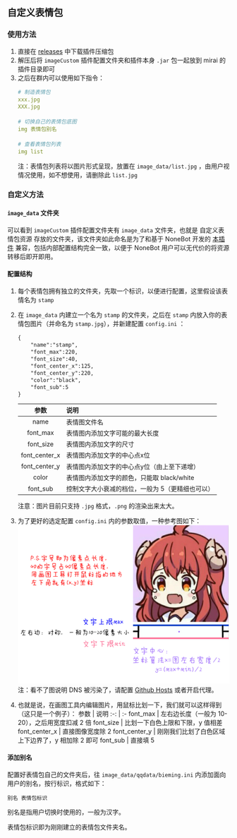 ## 自定义表情包
### 使用方法
1. 直接在 [releases](https://github.com/fz6m/mirai-plugin/releases) 中下载插件压缩包
2. 解压后将 `imageCustom` 插件配置文件夹和插件本身 `.jar` 包一起放到 mirai 的插件目录即可
3. 之后在群内可以使用如下指令：
   ```yml
   # 制造表情包
   xxx.jpg
   XXX.jpg

   # 切换自己的表情包底图
   img 表情包别名
   
   # 查看表情包列表
   img list
   ```
   注：表情包列表将以图片形式呈现，放置在 `image_data/list.jpg` ，由用户视情况使用，如不想使用，请删除此 `list.jpg`
### 自定义方法

#### `image_data` 文件夹

可以看到 `imageCustom` 插件配置文件夹有 `image_data` 文件夹，也就是 自定义表情包资源 存放的文件夹，该文件夹如此命名是为了和基于 NoneBot 开发的 [本插件](https://github.com/fz6m/nonebot-plugin/tree/master/CQimage) 兼容，包括内部配置结构完全一致，以便于 NoneBot 用户可以无代价的将资源转移后即开即用。

#### 配置结构
1. 每个表情包拥有独立的文件夹，先取一个标识，以便进行配置，这里假设该表情名为 `stamp` 
2. 在 `image_data` 内建立一个名为 `stamp` 的文件夹，之后在 `stamp` 内放入你的表情包图片（并命名为 `stamp.jpg`），并新建配置 `config.ini` ：
    ```text
    {
        "name":"stamp",
        "font_max":220,
        "font_size":40,
        "font_center_x":125,
        "font_center_y":220,
        "color":"black",
        "font_sub":5
    }
    ```
    参数 | 说明
    :-: | :-
    name | 表情图文件名
    font_max | 表情图内添加文字可能的最大长度
    font_size | 表情图内添加文字的尺寸
    font_center_x | 表情图内添加文字的中心点x位
    font_center_y | 表情图内添加文字的中心点y位（由上至下递增）
    color | 表情图内添加文字的颜色，只能取 black/white
    font_sub | 控制文字大小衰减的档位，一般为 5（更精细也可以）

    注意：图片目前只支持 `.jpg` 格式，`.png` 的渲染出来太大。
3. 为了更好的选定配置 `config.ini` 内的参数取值，一种参考图如下：
![](https://raw.githubusercontent.com/fz6m/Private-picgo/moe/img/20200512173354.jpg)
注：看不了图说明 DNS 被污染了，请配置 [Github Hosts](https://blog.csdn.net/qq_21567385/article/details/105951488) 或者开启代理。
4. 也就是说，在画图工具内编辑图片，用鼠标比划一下，我们就可以这样得到（这只是一个例子）：
    参数 | 说明
    :-: | :-
    font_max | 左右边长度（一般为 10-20），之后用宽度扣减 2 倍
    font_size | 比划一下白色上限和下限，y 值相差
    font_center_x | 直接图像宽度除 2
    font_center_y | 刚刚我们比划了白色区域上下边界了，y 相加除 2 即可
    font_sub | 直接填 5

#### 添加别名
配置好表情包自己的文件夹后，往 `image_data/qqdata/bieming.ini` 内添加面向用户的别名，按行标识，格式如下：
```text
别名 表情包标识
```
别名是指用户切换时使用的，一般为汉字。

表情包标识即为刚刚建立的表情包文件夹名。